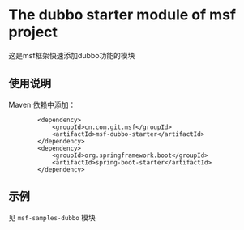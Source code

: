 # The dubbo starter module of msf project #
这是msf框架快速添加dubbo功能的模块

## 使用说明 ##

Maven 依赖中添加：

            <dependency>
                <groupId>cn.com.git.msf</groupId>
                <artifactId>msf-dubbo-starter</artifactId>
            </dependency>
            <dependency>
                <groupId>org.springframework.boot</groupId>
                <artifactId>spring-boot-starter</artifactId>
            </dependency>

## 示例 ##

见 `msf-samples-dubbo` 模块